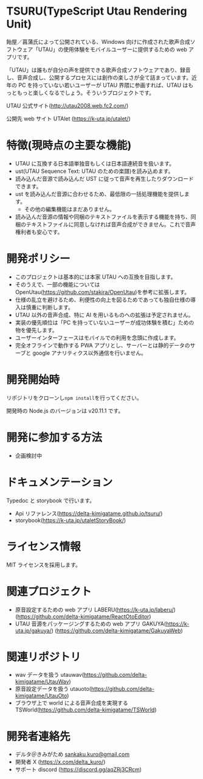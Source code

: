 # TSURU(TypeScript Utau Rendering Unit)

飴屋／菖蒲氏によって公開されている、Windows 向けに作成された歌声合成ソフトウェア「UTAU」の使用体験をモバイルユーザーに提供するための web アプリです。

「UTAU」は誰もが自分の声を提供できる歌声合成ソフトウェアであり、録音し、音声合成し、公開するプロセスには創作の楽しさが全て詰まっています。近年の PC を持っていない若いユーザーが UTAU 界隈に参画すれば、UTAU はもっともっと楽しくなるでしょう。そういうプロジェクトです。

UTAU 公式サイト(http://utau2008.web.fc2.com/)

公開先 web サイト UTAlet (https://k-uta.jp/utalet/)

# 特徴(現時点の主要な機能)

- UTAU に互換する日本語単独音もしくは日本語連続音を扱います。
- ust(UTAU Sequence Text: UTAU のための楽譜)を読み込めます。
- 読み込んだ音源で読み込んだ UST に従って音声を再生したりダウンロードできます。
- ust を読み込んだ音源に合わせるため、最低限の一括処理機能を提供します。
  - その他の編集機能はまだありません。
- 読み込んだ音源の情報や同梱のテキストファイルを表示する機能を持ち、同梱のテキストファイルに同意しなければ音声合成ができません。これで音声権利者も安心です。

# 開発ポリシー

- このプロジェクトは基本的には本家 UTAU への互換を目指します。
- そのうえで、一部の機能については OpenUtau(https://github.com/stakira/OpenUtau)を参考に拡張します。
- 仕様の乱立を避けるため、利便性の向上を図るためであっても独自仕様の導入は慎重に判断します。
- UTAU 以外の音声合成、特に AI を用いるものへの拡張は予定されません。
- 実装の優先順位は「PC を持っていないユーザーが成功体験を積む」ための物を優先します。
- ユーザーインターフェースはモバイルでの利用を念頭に作成します。
- 完全オフラインで動作する PWA アプリとし、サーバーとは静的データのサーブと google アナリティクス以外通信を行いません。

# 開発開始時

リポジトリをクローンし`npm install`を行ってください。

開発時の Node.js のバージョンは v20.11.1 です。

# 開発に参加する方法

- 企画検討中

# ドキュメンテーション

Typedoc と storybook で行います。

- Api リファレンス(https://delta-kimigatame.github.io/tsuru/)
- storybook(https://k-uta.jp/utaletStoryBook/)

# ライセンス情報

MIT ライセンスを採用します。

# 関連プロジェクト

- 原音設定するための web アプリ LABERU(https://k-uta.jp/laberu/) (https://github.com/delta-kimigatame/ReactOtoEditor)
- UTAU 音源をパッケージングするための web アプリ GAKUYA(https://k-uta.jp/gakuya/) (https://github.com/delta-kimigatame/GakuyaWeb)

# 関連リポジトリ

- wav データを扱う utauwav(https://github.com/delta-kimigatame/UtauWav)
- 原音設定データを扱う utauoto(https://github.com/delta-kimigatame/UtauOto)
- ブラウザ上で world による音声合成を実現する TSWorld(https://github.com/delta-kimigatame/TSWorld)

# 開発者連絡先

- デルタ＠きみがため sankaku.kuro@gmail.com
- 開発者 X (https://x.com/delta_kuro/)
- サポート discord (https://discord.gg/aqZRj3CRcm)
